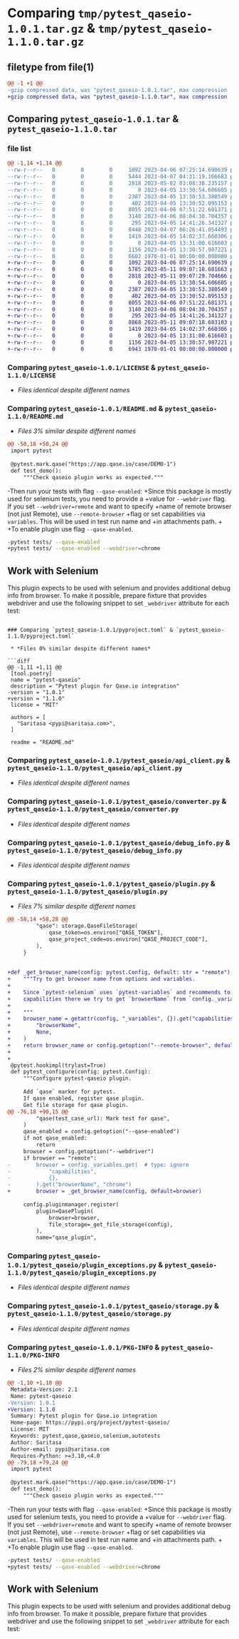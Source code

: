 # Comparing `tmp/pytest_qaseio-1.0.1.tar.gz` & `tmp/pytest_qaseio-1.1.0.tar.gz`

## filetype from file(1)

```diff
@@ -1 +1 @@
-gzip compressed data, was "pytest_qaseio-1.0.1.tar", max compression
+gzip compressed data, was "pytest_qaseio-1.1.0.tar", max compression
```

## Comparing `pytest_qaseio-1.0.1.tar` & `pytest_qaseio-1.1.0.tar`

### file list

```diff
@@ -1,14 +1,14 @@
--rw-r--r--   0        0        0     1092 2023-04-06 07:25:14.690639 pytest_qaseio-1.0.1/LICENSE
--rw-r--r--   0        0        0     5444 2023-04-07 04:31:19.166683 pytest_qaseio-1.0.1/README.md
--rw-r--r--   0        0        0     2818 2023-05-02 03:08:38.235157 pytest_qaseio-1.0.1/pyproject.toml
--rw-r--r--   0        0        0        0 2023-04-05 13:30:54.606605 pytest_qaseio-1.0.1/pytest_qaseio/__init__.py
--rw-r--r--   0        0        0     2387 2023-04-05 13:30:53.380549 pytest_qaseio-1.0.1/pytest_qaseio/api_client.py
--rw-r--r--   0        0        0      402 2023-04-05 13:30:52.095153 pytest_qaseio-1.0.1/pytest_qaseio/constants.py
--rw-r--r--   0        0        0     8055 2023-04-06 07:51:22.681371 pytest_qaseio-1.0.1/pytest_qaseio/converter.py
--rw-r--r--   0        0        0     3140 2023-04-06 08:04:30.704357 pytest_qaseio-1.0.1/pytest_qaseio/debug_info.py
--rw-r--r--   0        0        0      295 2023-04-05 14:41:26.341327 pytest_qaseio-1.0.1/pytest_qaseio/hooks.py
--rw-r--r--   0        0        0     8448 2023-04-07 06:26:41.054493 pytest_qaseio-1.0.1/pytest_qaseio/plugin.py
--rw-r--r--   0        0        0     1419 2023-04-05 14:02:37.660306 pytest_qaseio-1.0.1/pytest_qaseio/plugin_exceptions.py
--rw-r--r--   0        0        0        0 2023-04-05 13:31:00.616603 pytest_qaseio-1.0.1/pytest_qaseio/py.typed
--rw-r--r--   0        0        0     1156 2023-04-05 13:30:57.987221 pytest_qaseio-1.0.1/pytest_qaseio/storage.py
--rw-r--r--   0        0        0     6602 1970-01-01 00:00:00.000000 pytest_qaseio-1.0.1/PKG-INFO
+-rw-r--r--   0        0        0     1092 2023-04-06 07:25:14.690639 pytest_qaseio-1.1.0/LICENSE
+-rw-r--r--   0        0        0     5785 2023-05-11 09:07:18.681663 pytest_qaseio-1.1.0/README.md
+-rw-r--r--   0        0        0     2818 2023-05-11 09:07:29.704666 pytest_qaseio-1.1.0/pyproject.toml
+-rw-r--r--   0        0        0        0 2023-04-05 13:30:54.606605 pytest_qaseio-1.1.0/pytest_qaseio/__init__.py
+-rw-r--r--   0        0        0     2387 2023-04-05 13:30:53.380549 pytest_qaseio-1.1.0/pytest_qaseio/api_client.py
+-rw-r--r--   0        0        0      402 2023-04-05 13:30:52.095153 pytest_qaseio-1.1.0/pytest_qaseio/constants.py
+-rw-r--r--   0        0        0     8055 2023-04-06 07:51:22.681371 pytest_qaseio-1.1.0/pytest_qaseio/converter.py
+-rw-r--r--   0        0        0     3140 2023-04-06 08:04:30.704357 pytest_qaseio-1.1.0/pytest_qaseio/debug_info.py
+-rw-r--r--   0        0        0      295 2023-04-05 14:41:26.341327 pytest_qaseio-1.1.0/pytest_qaseio/hooks.py
+-rw-r--r--   0        0        0     8868 2023-05-11 09:07:18.683103 pytest_qaseio-1.1.0/pytest_qaseio/plugin.py
+-rw-r--r--   0        0        0     1419 2023-04-05 14:02:37.660306 pytest_qaseio-1.1.0/pytest_qaseio/plugin_exceptions.py
+-rw-r--r--   0        0        0        0 2023-04-05 13:31:00.616603 pytest_qaseio-1.1.0/pytest_qaseio/py.typed
+-rw-r--r--   0        0        0     1156 2023-04-05 13:30:57.987221 pytest_qaseio-1.1.0/pytest_qaseio/storage.py
+-rw-r--r--   0        0        0     6943 1970-01-01 00:00:00.000000 pytest_qaseio-1.1.0/PKG-INFO
```

### Comparing `pytest_qaseio-1.0.1/LICENSE` & `pytest_qaseio-1.1.0/LICENSE`

 * *Files identical despite different names*

### Comparing `pytest_qaseio-1.0.1/README.md` & `pytest_qaseio-1.1.0/README.md`

 * *Files 3% similar despite different names*

```diff
@@ -50,18 +50,24 @@
 import pytest
 
 @pytest.mark.qase("https://app.qase.io/case/DEMO-1")
 def test_demo():
     """Check qaseio plugin works as expected."""
 ```
 
-Then run your tests with flag `--qase-enabled`:
+Since this package is mostly used for selenium tests, you need to provide a
+value for `--webdriver` flag. If you set `--webdriver=remote` and want to specify
+name of remote browser (not just Remote), use `--remote-browser`
+flag or set capabilities via `variables`. This will be used in test run name and
+in attachments path.
+
+To enable plugin use flag `--qase-enabled`.
 
 ```bash
-pytest tests/ --qase-enabled
+pytest tests/ --qase-enabled --webdriver=chrome
 ```
 
 ## Work with Selenium
 
 This plugin expects to be used with selenium and provides additional debug
 info from browser. To make it possible, prepare fixture that provides webdriver
 and use the following snippet to set `_webdriver` attribute for each test:
```

### Comparing `pytest_qaseio-1.0.1/pyproject.toml` & `pytest_qaseio-1.1.0/pyproject.toml`

 * *Files 0% similar despite different names*

```diff
@@ -1,11 +1,11 @@
 [tool.poetry]
 name = "pytest-qaseio"
 description = "Pytest plugin for Qase.io integration"
-version = "1.0.1"
+version = "1.1.0"
 license = "MIT"
 
 authors = [
   "Saritasa <pypi@saritasa.com>",
 ]
 
 readme = "README.md"
```

### Comparing `pytest_qaseio-1.0.1/pytest_qaseio/api_client.py` & `pytest_qaseio-1.1.0/pytest_qaseio/api_client.py`

 * *Files identical despite different names*

### Comparing `pytest_qaseio-1.0.1/pytest_qaseio/converter.py` & `pytest_qaseio-1.1.0/pytest_qaseio/converter.py`

 * *Files identical despite different names*

### Comparing `pytest_qaseio-1.0.1/pytest_qaseio/debug_info.py` & `pytest_qaseio-1.1.0/pytest_qaseio/debug_info.py`

 * *Files identical despite different names*

### Comparing `pytest_qaseio-1.0.1/pytest_qaseio/plugin.py` & `pytest_qaseio-1.1.0/pytest_qaseio/plugin.py`

 * *Files 7% similar despite different names*

```diff
@@ -58,14 +58,28 @@
         "qase": storage.QaseFileStorage(
             qase_token=os.environ["QASE_TOKEN"],
             qase_project_code=os.environ["QASE_PROJECT_CODE"],
         ),
     }
 
 
+def _get_browser_name(config: pytest.Config, default: str = "remote"):
+    """Try to get browser name from options and variables.
+
+    Since `pytest-selenium` uses `pytest-variables` and recommends to put
+    capabilities there we try to get `browserName` from `config._variables`.
+
+    """
+    browser_name = getattr(config, "_variables", {}).get("capabilities", {}).get(
+        "browserName",
+        None,
+    )
+    return browser_name or config.getoption("--remote-browser", default=default)
+
+
 @pytest.hookimpl(trylast=True)
 def pytest_configure(config: pytest.Config):
     """Configure pytest-qaseio plugin.
 
     Add `qase` marker for pytest.
     If qase enabled, register qase plugin.
     Get file storage for qase plugin.
@@ -76,18 +90,15 @@
         "qase(test_case_url): Mark test for qase",
     )
     qase_enabled = config.getoption("--qase-enabled")
     if not qase_enabled:
         return
     browser = config.getoption("--webdriver")
     if browser == "remote":
-        browser = config._variables.get(  # type: ignore
-            "capabilities",
-            {},
-        ).get("browserName", "chrome")
+        browser = _get_browser_name(config, default=browser)
 
     config.pluginmanager.register(
         plugin=QasePlugin(
             browser=browser,
             file_storage=_get_file_storage(config),
         ),
         name="qase_plugin",
```

### Comparing `pytest_qaseio-1.0.1/pytest_qaseio/plugin_exceptions.py` & `pytest_qaseio-1.1.0/pytest_qaseio/plugin_exceptions.py`

 * *Files identical despite different names*

### Comparing `pytest_qaseio-1.0.1/pytest_qaseio/storage.py` & `pytest_qaseio-1.1.0/pytest_qaseio/storage.py`

 * *Files identical despite different names*

### Comparing `pytest_qaseio-1.0.1/PKG-INFO` & `pytest_qaseio-1.1.0/PKG-INFO`

 * *Files 2% similar despite different names*

```diff
@@ -1,10 +1,10 @@
 Metadata-Version: 2.1
 Name: pytest-qaseio
-Version: 1.0.1
+Version: 1.1.0
 Summary: Pytest plugin for Qase.io integration
 Home-page: https://pypi.org/project/pytest-qaseio/
 License: MIT
 Keywords: pytest,qase,qaseio,selenium,autotests
 Author: Saritasa
 Author-email: pypi@saritasa.com
 Requires-Python: >=3.10,<4.0
@@ -79,18 +79,24 @@
 import pytest
 
 @pytest.mark.qase("https://app.qase.io/case/DEMO-1")
 def test_demo():
     """Check qaseio plugin works as expected."""
 ```
 
-Then run your tests with flag `--qase-enabled`:
+Since this package is mostly used for selenium tests, you need to provide a
+value for `--webdriver` flag. If you set `--webdriver=remote` and want to specify
+name of remote browser (not just Remote), use `--remote-browser`
+flag or set capabilities via `variables`. This will be used in test run name and
+in attachments path.
+
+To enable plugin use flag `--qase-enabled`.
 
 ```bash
-pytest tests/ --qase-enabled
+pytest tests/ --qase-enabled --webdriver=chrome
 ```
 
 ## Work with Selenium
 
 This plugin expects to be used with selenium and provides additional debug
 info from browser. To make it possible, prepare fixture that provides webdriver
 and use the following snippet to set `_webdriver` attribute for each test:
```

